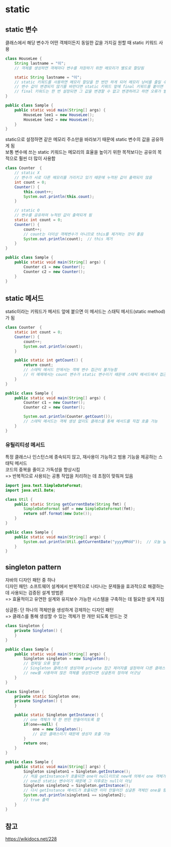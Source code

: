 # static

## static 변수

클래스에서 해당 변수가 어떤 객체이든지 동일한 값을 가지길 원할 때 static 키워드 사용

```java
class HouseLee {
    String lastname = "이";
    // 객체를 생성하면 객체마다 변수를 저장하기 위한 메모리가 별도로 할당됨

    static String lastname = "이";
    // static 키워드를 사용하면 메모리 할당을 한 번만 하게 되어 메모리 낭비를 줄일 수 있음
    // 변수 값이 변경되지 않기를 바란다면 static 키워드 앞에 final 키워드를 붙이면 됨
    // final 키워드는 한 번 설정되면 그 값을 변경할 수 없고 변경하려고 하면 오류가 발생함
}

public class Sample {
    public static void main(String[] args) {
        HouseLee lee1 = new HouseLee();
        HouseLee lee2 = new HouseLee();
    }
}
```

static으로 설정하면 같은 메모리 주소만을 바라보기 때문에 static 변수의 값을 공유하게 됨  
보통 변수에 쓰는 static 키워드는 메모리의 효율을 높이기 위한 목적보다는 공유의 목적으로 훨씬 더 많이 사용함

```java
class Counter  {
    // static X
    // 변수가 서로 다른 메모리를 가리키고 있기 때문에 누적된 값이 출력되지 않음
    int count = 0;
    Counter() {
        this.count++;
        System.out.println(this.count);
    }

    // static O
    // 변수를 공유하여 누적된 값이 출력되게 됨
    static int count = 0;
    Counter() {
        count++;
        // count는 더이상 객체변수가 아니므로 this를 제거하는 것이 좋음
        System.out.println(count);  // this 제거
    }
}

public class Sample {
    public static void main(String[] args) {
        Counter c1 = new Counter();
        Counter c2 = new Counter();
    }
}
```

## static 메서드

static이라는 키워드가 메서드 앞에 붙으면 이 메서드는 스태틱 메서드(static method)가 됨

```java
class Counter  {
    static int count = 0;
    Counter() {
        count++;
        System.out.println(count);
    }

    public static int getCount() {
        return count;
        // 스태틱 메서드 안에서는 객체 변수 접근이 불가능함
        // 이 예제에서는 count 변수가 static 변수이기 때문에 스태틱 메서드에서 접근이 가능
    }
}

public class Sample {
    public static void main(String[] args) {
        Counter c1 = new Counter();
        Counter c2 = new Counter();

        System.out.println(Counter.getCount());
        // 스태틱 메서드는 객체 생성 없이도 클래스를 통해 메서드를 직접 호출 가능
    }
}
```

### 유틸리티성 메서드

특정 클래스나 인스턴스에 종속되지 않고, 재사용이 가능하고 범용 기능을 제공하는 스태틱 메서드  
코드의 중복을 줄이고 가독성을 향상시킴  
=> 반복적으로 사용되는 공통 작업을 처리하는 데 초점이 맞춰져 있음

```java
import java.text.SimpleDateFormat;
import java.util.Date;

class Util {
    public static String getCurrentDate(String fmt) {
        SimpleDateFormat sdf = new SimpleDateFormat(fmt);
        return sdf.format(new Date());
    }
}

public class Sample {
    public static void main(String[] args) {
        System.out.println(Util.getCurrentDate("yyyyMMdd"));  // 오늘 날짜 출력
    }
}
```

## singleton pattern

자바의 디자인 패턴 중 하나  
디자인 패턴: 소프트웨어 설계에서 반복적으로 나타나는 문제들을 효과적으로 해결하는 데 사용되는 검증된 설계 방법론  
=> 효율적이고 유연한 설계와 유지보수 가능한 시스템을 구축하는 데 필요한 설계 지침

싱글톤: 단 하나의 객체만을 생성하게 강제하는 디자인 패턴  
=> 클래스를 통해 생성할 수 있는 객체가 한 개만 되도록 만드는 것

```java
class Singleton {
    private Singleton() {
    }
}

public class Sample {
    public static void main(String[] args) {
        Singleton singleton = new Singleton();
        // 컴파일 오류 발생
        // Singleton 클래스의 생성자에 private 접근 제어자를 설정하여 다른 클래스에서 Singleton 클래스의 생성자로의 접근을 막았기 때문
        // new를 사용하여 많은 객체를 생성한다면 싱글톤의 정의에 어긋남
    }
}
```

```java
class Singleton {
    private static Singleton one;
    private Singleton() {
    }

    public static Singleton getInstance() {
        // one 객체가 딱 한 번만 만들어지도록 함
        if(one==null) {
            one = new Singleton();
            // 같은 클래스이기 때문에 생성자 호출 가능
        }
        return one;
    }
}

public class Sample {
    public static void main(String[] args) {
        Singleton singleton1 = Singleton.getInstance();
        // 처음 getInstance가 호출되면 one이 null이므로 new에 의해서 one 객체가 생성됨
        // one은 static 변수이기 때문에 그 이후로는 null이 아님
        Singleton singleton2 = Singleton.getInstance();
        // 다시 getInstance 메서드가 호출되면 이미 만들어진 싱글톤 객체인 one을 항상 리턴
        System.out.println(singleton1 == singleton2);
        // true 출력
    }
}
```

## 참고

https://wikidocs.net/228
